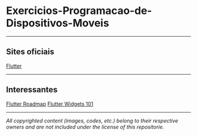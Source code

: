 # Exercicios-Programacao-de-Dispositivos-Moveis    
_________________
## Sites oficiais    
[Flutter](https://flutter.dev/)

_________________
## Interessantes    
[Flutter Roadmap](https://github.com/olexale/flutter_roadmap)
[Flutter Widgets 101](https://www.youtube.com/playlist?list=PLOU2XLYxmsIJyiwUPCou_OVTpRIn_8UMd)
_________________
*All copyrighted content (images, codes, etc.) belong to their respective owners and are not included under the license of this repositorie.*
